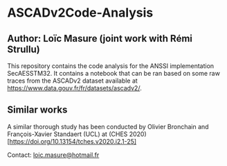 # ASCADv2Code-Analysis
## Author: Loïc Masure (joint work with Rémi Strullu)
This repository contains the code analysis for the ANSSI implementation SecAESSTM32. It contains a notebook that can be ran based on some raw traces from the ASCADv2 dataset available at https://www.data.gouv.fr/fr/datasets/ascadv2/.

## Similar works
A similar thorough study has been conducted by Olivier Bronchain and François-Xavier Standaert (UCL) at (CHES 2020)[https://doi.org/10.13154/tches.v2020.i2.1-25]

Contact: loic.masure@hotmail.fr
